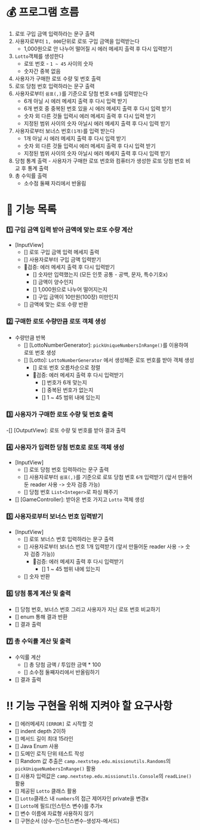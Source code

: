 # 💰 프로그램 흐름

1. 로또 구입 금액 입력하라는 문구 출력
2. 사용자로부터 `1, 000`단위로 로또 구입 금액을 입력받는다
    * 1,000원으로 안 나누어 떨어질 시 에러 메세지 출력 후 다시 입력받기
3. `Lotto`객체를 생성한다
    * 로또 번호 - `1 ~ 45` 사이의 숫자
    * 숫자간 중복 없음
4. 사용자가 구매한 로또 수량 및 번호 출력
5. 로또 당첨 번호 입력하라는 문구 출력
6. 사용자로부터  `쉼표(,)`를 기준으로 당첨 번호 `6개`를 입력받는다
    * 6개 아닐 시 에러 메세지 출력 후 다시 입력 받기
    * 6개 번호 중 중복된 번호 있을 시 에러 메세지 출력 후 다시 입력 받기
    * 숫자 외 다른 것들 입력시 에러 메세지 출력 후 다시 입력 받기
    * 지정된 범위 사이의 숫자 아닐시 에러 메세지 출력 후 다시 입력 받기
7. 사용자로부터 보너스 번호`(1개)`를 입력 받는다
    * 1개 아닐 시 에러 메세지 출력 후 다시 입력 받기
    * 숫자 외 다른 것들 입력시 에러 메세지 출력 후 다시 입력 받기
    * 지정된 범위 사이의 숫자 아닐시 에러 메세지 출력 후 다시 입력 받기
8. 당첨 통계 출력 - 사용자가 구매한 로또 번호와 컴퓨터가 생성한 로또 당첨 번호 비교 후 통계 출력
9. 총 수익률 출력
    * 소수점 둘째 자리에서 반올림

# 📝 기능 목록

### 1️⃣ 구입 금액 입력 받아 금액에 맞는 로또 수량 계산

- [InputView]
    - [] 로또 구입 금액 입력 메세지 출력
    - [] 사용자로부터 구입 금액 입력받기
    - 🚨검증: 에러 메세지 출력 후 다시 입력받기
        - [] 숫자만 입력했는지 (모든 인풋 공통 - 공백, 문자, 특수기호x)
        - [] 금액이 양수인지
        - [] 1,000원으로 나누어 떨어지는지
        - [] 구입 금액이 10만원(100장) 미만인지
    - [] 금액에 맞는 로또 수량 반환

### 2️⃣️ 구매한 로또 수량만큼 로또 객체 생성

- 수량만큼 반복
    - [] [LottoNumberGenerator]: `pickUniqueNumbersInRange()`를 이용하여 로또 번호 생성
    - [] [Lotto]: `LottoNumberGenerator` 에서 생성해준 로또 번호를 받아 객체 생성
        - [] 로또 번호 오름차순으로 정렬
        - 🚨검증: 에러 메세지 출력 후 다시 입력받기
            - [] 번호가 6개 맞는지
            - [] 중복된 번호가 없는지
            - [] 1 ~ 45 범위 내에 있는지

### 3️⃣️ 사용자가 구매한 로또 수량 및 번호 출력

-[] [OutputView]: 로또 수량 및 번호를 받아 결과 출력

### 4️⃣️ 사용자가 입력한 당첨 번호로 로또 객체 생성

- [InputView]
    - [] 로또 당첨 번호 입력하라는 문구 출력
    - [] 사용자로부터 `쉼표(,)`를 기준으로 로또 당첨 번호 `6개` 입력받기
      (앞서 만들어둔 reader 사용 -> 숫자 검증 가능)
    - [] 당첨 번호 `List<Integer>`로 파싱 해주기
- [] [GameController]: 받아온 번호 가지고 `Lotto` 객체 생성

### 5️⃣️ 사용자로부터 보너스 번호 입력받기

- [InputView]
    - [] 로또 보너스 번호 입력하라는 문구 출력
    - [] 사용자로부터 보너스 번호 1개 입력받기
      (앞서 만들어둔 reader 사용 -> 숫자 검증 가능))
        - 🚨검증: 에러 메세지 출력 후 다시 입력받기
            - [] 1 ~ 45 범위 내에 있는지
    - [] 숫자 반환

### 6️⃣️ 당첨 통계 계산 및 출력

- [] 당첨 번호, 보너스 번호 그리고 사용자가 지닌 로또 번호 비교하기
- [] enum 통해 결과 반환
- [] 결과 출력

### 7️⃣ 총 수익률 계산 및 출력

- 수익률 계산
    - [] 총 당첨 금액 / 투입한 금액 * 100
    - [] 소수점 둘째자리에서 반올림하기
- [] 결과 출력

# ‼️ 기능 구현을 위해 지켜야 할 요구사항

- [] 에러메세지 `[ERROR]` 로 시작할 것
- [] indent depth 2이하
- [] 메서드 길이 최대 15라인
- [] Java Enum 사용
- [] 도메인 로직 단위 테스트 작성
- [] Random 값 추출은 `camp.nextstep.edu.missionutils.Randoms`의 `pickUniqueNumbersInRange()` 활용
- [] 사용자 입력값은 `camp.nextstep.edu.missionutils.Console`의 `readLine()` 활용
- [] 제공된 `Lotto` 클래스 활용
- [] `Lotto`클래스 내 `numbers`의 접근 제어자인 private을 변경x
- [] `Lotto`에 필드(인스턴스 변수)를 추가x
- [] 변수 이름에 자료형 사용하지 않기
- [] 구현순서 (상수-인스턴스변수-생성자-메서드)
